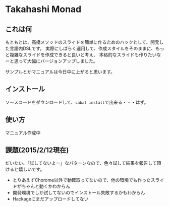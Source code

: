 Takahashi Monad
==========================

## これは何

もともとは、高橋メソッドのスライドを簡単に作るためのハックとして、開発した言語内DSLです。
実際にしばらく運用して、作成スタイルをそのままに、もっと複雑なスライドを作成できると良いと考え、
本格的なスライドも作りたいなーと思って大幅にバージョンアップしました。

サンプルとかマニュアルは今日中に上がると思います。

## インストール

ソースコードをダウンロードして、`cabal install`で出来る・・・はず。

## 使い方

マニュアル作成中

## 課題(2015/2/12現在)

だいたい、「試してないよー」なパターンなので、色々試して結果を報告して頂けると嬉しいです。

* とりあえずChorome以外で動確取ってないので、他の環境でも作ったスライドがちゃんと動くかわからん
* 開発環境でしか試してないのでインストール失敗するかもわからん
* Hackageにまだアップロードしてない

